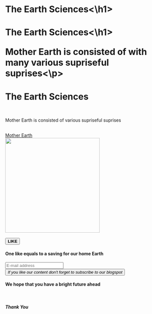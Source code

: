 
<!doctype html>
<html>
<head>
<title>The Mother Earth</title>
<h1 style="font_color:navy blue">The Earth Sciences<\h1>
<h1 style="font_size:200%">The Earth Sciences<\h1>
<p style="font_color:baby pink">Mother Earth is consisted of with many various supriseful suprises<\p>
<h1 style="font_family: Arabian"></h1>
</head>
<body>
<div>
<h1>The Earth Sciences</h1>
<br>
<p>Mother Earth is consisted of various supriseful suprises</p>
<br>
<a href=" https://www.bartleby.com/topics/mother-earth">Mother Earth</a>
<br>
<img src="http://nie-images.s3.amazonaws.com/gall_content/2018/6/2018_6$largeimg11_Jun_2018_130202657.jpg" width="300", height="300">
</div>
<br>
<button><strong>LIKE</strong></button>
<h4><b>One like equals to a saving for our home Earth</b></h4>
<input placeholder="E-mail address", type="password">
<button><em>If you like our content don't forget to subscribe to our blogspot</em></button>
<br>
<h4>We hope that you have a bright future ahead</h4>
<br>
<h4><strong><i>Thank You</i></strong></h4>
</body>
</html>
